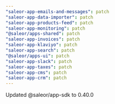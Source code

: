 ```yaml
---
"saleor-app-emails-and-messages": patch
"saleor-app-data-importer": patch
"saleor-app-products-feed": patch
"saleor-app-monitoring": patch
"@saleor/apps-shared": patch
"saleor-app-invoices": patch
"saleor-app-klaviyo": patch
"saleor-app-search": patch
"@saleor/apps-ui": patch
"saleor-app-slack": patch
"saleor-app-taxes": patch
"saleor-app-cms": patch
"saleor-app-crm": patch
---
```


Updated @saleor/app-sdk to 0.40.0
